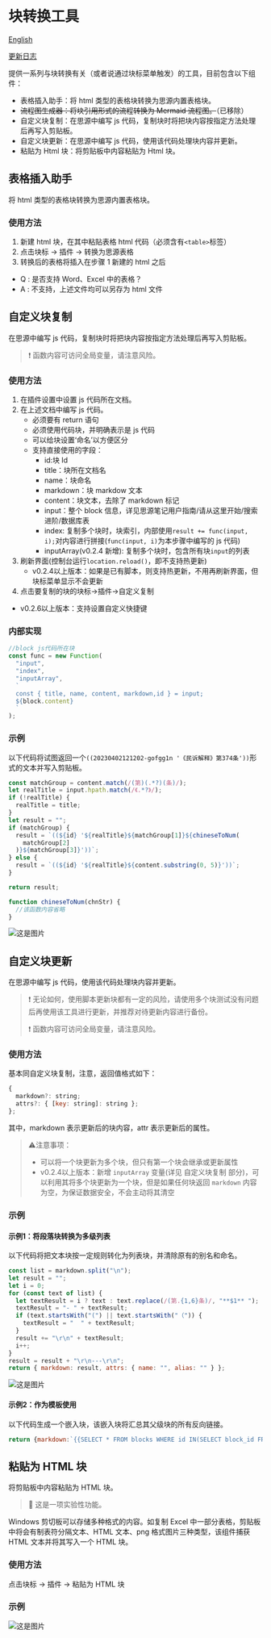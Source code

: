 # 块转换工具

[English](./README_en_US.md)

[更新日志](./CHANGELOG.md)


提供一系列与块转换有关（或者说通过块标菜单触发）的工具，目前包含以下组件：

- 表格插入助手：将 html 类型的表格块转换为思源内置表格块。
- ~~流程图生成器：将块引用形式的流程转换为 Mermaid 流程图。~~（已移除）
- 自定义块复制：在思源中编写 js 代码，复制块时将把块内容按指定方法处理后再写入剪贴板。
- 自定义块更新：在思源中编写 js 代码，使用该代码处理块内容并更新。
- 粘贴为 Html 块：将剪贴板中内容粘贴为 Html 块。

## 表格插入助手

将 html 类型的表格块转换为思源内置表格块。

### 使用方法

1. 新建 html 块，在其中粘贴表格 html 代码（必须含有`<table>`标签）
2. 点击块标 -> 插件 -> 转换为思源表格
3. 转换后的表格将插入在步骤 1 新建的 html 之后

- Q : 是否支持 Word、Excel 中的表格？
- A : 不支持，上述文件均可以另存为 html 文件

## 自定义块复制

在思源中编写 js 代码，复制块时将把块内容按指定方法处理后再写入剪贴板。

> ❗ 函数内容可访问全局变量，请注意风险。

### 使用方法

1. 在插件设置中设置 js 代码所在文档。
2. 在上述文档中编写 js 代码。
   - 必须要有 return 语句
   - 必须使用代码块，并明确表示是 js 代码
   - 可以给块设置‘命名’以方便区分
   - 支持直接使用的字段：
     - id:块 Id
     - title：块所在文档名
     - name：块命名
     - markdown：块 markdow 文本
     - content：块文本，去除了 markdown 标记
     - input：整个 block 信息，详见思源笔记用户指南/请从这里开始/搜索进阶/数据库表
     - index: 复制多个块时，块索引，内部使用`result += func(input, i);`对内容进行拼接(`func(input, i)`为本步骤中编写的 js 代码)
     - inputArray(v0.2.4 新增): 复制多个块时，包含所有块`input`的列表
3. 刷新界面(控制台运行`location.reload()`，即不支持热更新)
   - v0.2.4以上版本：如果是已有脚本，则支持热更新，不用再刷新界面，但块标菜单显示不会更新
4. 点击要复制的块的块标->插件->自定义复制

- v0.2.6以上版本：支持设置自定义快捷键
  
### 内部实现

```js
//block js代码所在块
const func = new Function(
  "input",
  "index",
  "inputArray",
  ` 
  const { title, name, content, markdown,id } = input;
  ${block.content}
  `
);
```

### 示例

以下代码将试图返回一个`((20230402121202-gofgg1n '《民诉解释》第374条'))`形式的文本并写入剪贴板。

```js
const matchGroup = content.match(/(第)(.*?)(条)/);
let realTitle = input.hpath.match(/《.*?》/);
if (!realTitle) {
  realTitle = title;
}
let result = "";
if (matchGroup) {
  result = `((${id} '${realTitle}${matchGroup[1]}${chineseToNum(
    matchGroup[2]
  )}${matchGroup[3]}'))`;
} else {
  result = `((${id} '${realTitle}${content.substring(0, 5)}'))`;
}

return result;

function chineseToNum(chnStr) {
  //该函数内容省略
}
```

![这是图片](./asset/法条复制.gif)

## 自定义块更新

在思源中编写 js 代码，使用该代码处理块内容并更新。

> ❗ 无论如何，使用脚本更新块都有一定的风险，请使用多个块测试没有问题后再使用该工具进行更新，并推荐对待更新内容进行备份。
>
> ❗ 函数内容可访问全局变量，请注意风险。

### 使用方法

基本同自定义块复制，注意，返回值格式如下：

```js
{
  markdown?: string;
  attrs?: { [key: string]: string };
};
```

其中，markdown 表示更新后的块内容，attr 表示更新后的属性。

> ⚠️注意事项：
> 
> - 可以将一个块更新为多个块，但只有第一个块会继承或更新属性
> - v0.2.4以上版本：新增 `inputArray` 变量(详见 自定义块复制 部分)，可以利用其将多个块更新为一个块，但是如果任何块返回 `markdown` 内容为空，为保证数据安全，不会主动将其清空

### 示例

#### 示例1：将段落块转换为多级列表

以下代码将把文本块按一定规则转化为列表块，并清除原有的别名和命名。

```js
const list = markdown.split("\n");
let result = "";
let i = 0;
for (const text of list) {
  let textResult = i ? text : text.replace(/(第.{1,6}条)/, "**$1** ");
  textResult = "- " + textResult;
  if (text.startsWith("(") || text.startsWith("（")) {
    textResult = "  " + textResult;
  }
  result += "\r\n" + textResult;
  i++;
}
result = result + "\r\n---\r\n";
return { markdown: result, attrs: { name: "", alias: "" } };
```

![这是图片](./asset/法条更新.gif)

#### 示例2：作为模板使用

以下代码生成一个嵌入块，该嵌入块将汇总其父级块的所有反向链接。

```js
return {markdown:`{{SELECT * FROM blocks WHERE id IN(SELECT block_id FROM refs WHERE def_block_id='${input.parent_id}')}}`}
```

## 粘贴为 HTML 块

将剪贴板中内容粘贴为 HTML 块。

> 🚀 这是一项实验性功能。

Windows 剪切板可以存储多种格式的内容。如复制 Excel 中一部分表格，剪贴板中将会有制表符分隔文本、HTML 文本、png 格式图片三种类型，该组件捕获 HTML 文本并将其写入一个 HTML 块。

### 使用方法

点击块标 -> 插件 -> 粘贴为 HTML 块

### 示例

![这是图片](./asset/paste2HtmlBLock.gif)
